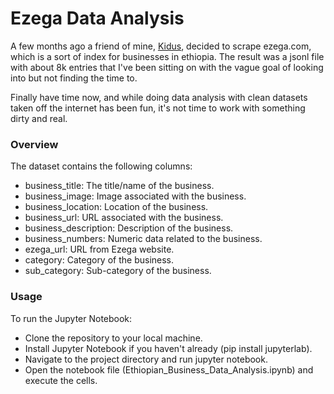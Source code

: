 # Ezega Data Analysis

A few months ago a friend of mine, [Kidus](https://github.com/kidesleo), decided to scrape ezega.com, which is a sort of index for businesses in ethiopia. The result was a jsonl file with about 8k entries that I've been sitting on with the vague goal of looking into but not finding the time to.

Finally have time now, and while doing data analysis with clean datasets taken off the internet has been fun, it's not time to work with something dirty and real.

### Overview

The dataset contains the following columns:

- business_title: The title/name of the business.
- business_image: Image associated with the business.
- business_location: Location of the business.
- business_url: URL associated with the business.
- business_description: Description of the business.
- business_numbers: Numeric data related to the business.
- ezega_url: URL from Ezega website.
- category: Category of the business.
- sub_category: Sub-category of the business.


### Usage
To run the Jupyter Notebook:

- Clone the repository to your local machine.
- Install Jupyter Notebook if you haven't already (pip install jupyterlab).
- Navigate to the project directory and run jupyter notebook.
- Open the notebook file (Ethiopian_Business_Data_Analysis.ipynb) and execute the cells.
